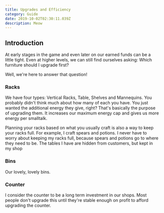 ```yaml
---
title: Upgrades and Efficiency
category: Guide
date: 2019-10-02T02:30:11.039Z
description: Meow
---
```

## Introduction

At early stages in the game and even later on our earned funds can be a little tight. Even at higher levels, we can still find ourselves asking: Which furniture should I upgrade first?

Well, we're here to answer that question!

### Racks

We have four types: Vertical Racks, Table, Shelves and Mannequins. You probably didn't think much about how many of each you have. You just wanted the additional energy they give, right? That's basically the purpose of upgrading them. It increases our maximum energy cap and gives us more energy per smalltalk.

Planning your racks based on what you usually craft is also a way to keep your racks full. For example, I craft spears and potions. I never have to worry about keeping my racks full, because spears and potions go to where they need to be. The tables I have are hidden from customers, but kept in my shop 

### Bins

Our lovely, lovely bins. 

### Counter

I consider the counter to be a long term investment in our shops. Most people don't upgrade this until they're stable enough on profit to afford upgrading the counter.
